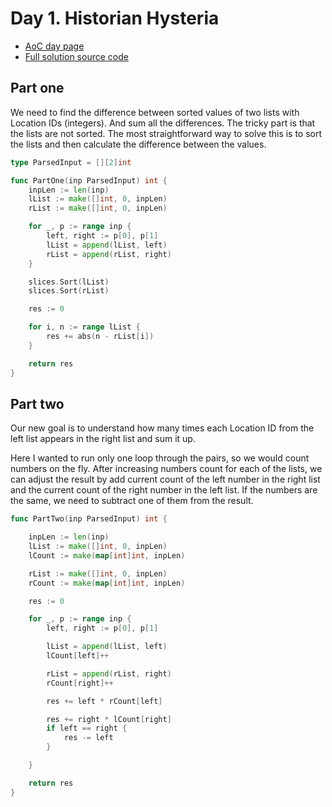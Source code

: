 # Day 1. Historian Hysteria
- [AoC day page](https://adventofcode.com/2024/day/1)
- [Full solution source code](https://github.com/insomnes/aoc/tree/main/2024/01_history)

## Part one
We need to find the difference between sorted values of two lists with Location IDs (integers).
And sum all the differences.
The tricky part is that the lists are not sorted. The most straightforward way to solve
this is to sort the lists and then calculate the difference between the values.

```go
type ParsedInput = [][2]int

func PartOne(inp ParsedInput) int {
	inpLen := len(inp)
	lList := make([]int, 0, inpLen)
	rList := make([]int, 0, inpLen)

	for _, p := range inp {
		left, right := p[0], p[1]
		lList = append(lList, left)
		rList = append(rList, right)
	}

	slices.Sort(lList)
	slices.Sort(rList)

	res := 0

	for i, n := range lList {
		res += abs(n - rList[i])
	}

	return res
}
```

## Part two
Our new goal is to understand how many times each Location ID from the left list appears 
in the right list and sum it up. 

Here I wanted to run only one loop through the pairs, so we would count numbers on the fly.
After increasing numbers count for each of the lists, we can adjust the result by
add current count of the left number in the right list and the current count of 
the right number in the left list. If the numbers are the same, we need to subtract one of them
from the result.


```go
func PartTwo(inp ParsedInput) int {

	inpLen := len(inp)
	lList := make([]int, 0, inpLen)
	lCount := make(map[int]int, inpLen)

	rList := make([]int, 0, inpLen)
	rCount := make(map[int]int, inpLen)

	res := 0

	for _, p := range inp {
		left, right := p[0], p[1]

		lList = append(lList, left)
		lCount[left]++

		rList = append(rList, right)
		rCount[right]++

		res += left * rCount[left]

		res += right * lCount[right]
		if left == right {
			res -= left
		}

	}

	return res
}
```

